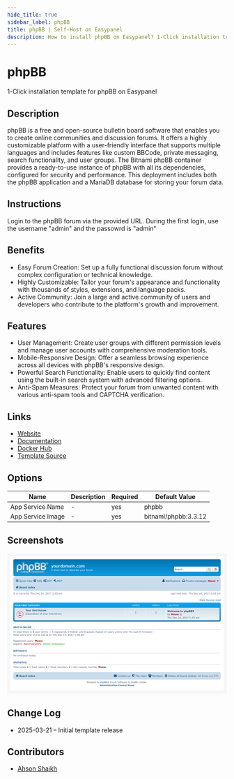 ```yaml
---
hide_title: true
sidebar_label: phpBB
title: phpBB | Self-Host on Easypanel
description: How to install phpBB on Easypanel? 1-Click installation template for phpBB on Easypanel
---
```


<!-- generated -->

# phpBB

1-Click installation template for phpBB on Easypanel

## Description

phpBB is a free and open-source bulletin board software that enables you to create online communities and discussion forums. It offers a highly customizable platform with a user-friendly interface that supports multiple languages and includes features like custom BBCode, private messaging, search functionality, and user groups. The Bitnami phpBB container provides a ready-to-use instance of phpBB with all its dependencies, configured for security and performance. This deployment includes both the phpBB application and a MariaDB database for storing your forum data.

## Instructions

Login to the phpBB forum via the provided URL. During the first login, use the username &quot;admin&quot; and the passowrd is &quot;admin&quot;

## Benefits

- Easy Forum Creation: Set up a fully functional discussion forum without complex configuration or technical knowledge.
- Highly Customizable: Tailor your forum's appearance and functionality with thousands of styles, extensions, and language packs.
- Active Community: Join a large and active community of users and developers who contribute to the platform's growth and improvement.

## Features

- User Management: Create user groups with different permission levels and manage user accounts with comprehensive moderation tools.
- Mobile-Responsive Design: Offer a seamless browsing experience across all devices with phpBB's responsive design.
- Powerful Search Functionality: Enable users to quickly find content using the built-in search system with advanced filtering options.
- Anti-Spam Measures: Protect your forum from unwanted content with various anti-spam tools and CAPTCHA verification.

## Links

- [Website](https://www.phpbb.com/)
- [Documentation](https://www.phpbb.com/support/documentation/)
- [Docker Hub](https://hub.docker.com/r/bitnami/phpbb)
- [Template Source](https://github.com/easypanel-io/templates/tree/main/templates/phpbb)

## Options

Name | Description | Required | Default Value
-|-|-|-
App Service Name | - | yes | phpbb
App Service Image | - | yes | bitnami/phpbb:3.3.12

## Screenshots

![phpBB Screenshot](./assets/screenshot.png)

## Change Log

- 2025-03-21 – Initial template release

## Contributors

- [Ahson Shaikh](https://github.com/Ahson-Shaikh)
